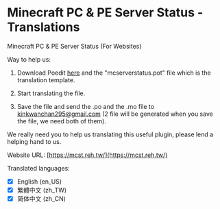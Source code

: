 # Minecraft PC & PE Server Status - Translations
Minecraft PC & PE Server Status (For Websites)

Way to help us:

1.  Download Poedit [here](https://poedit.net/) and the "mcserverstatus.pot" file which is the translation template.

2.  Start translating the file.

3.  Save the file and send the .po and the .mo file to kinkwanchan295@gmail.com (2 file will be generated when you save the file, we need both of them).

We really need you to help us translating this useful plugin, please lend a helping hand to us.

Website URL: [https://mcst.reh.tw/](https://mcst.reh.tw/)

Translated languages:
- [X] English (en_US)
- [X] 繁體中文 (zh_TW)
- [X] 简体中文 (zh_CN)
